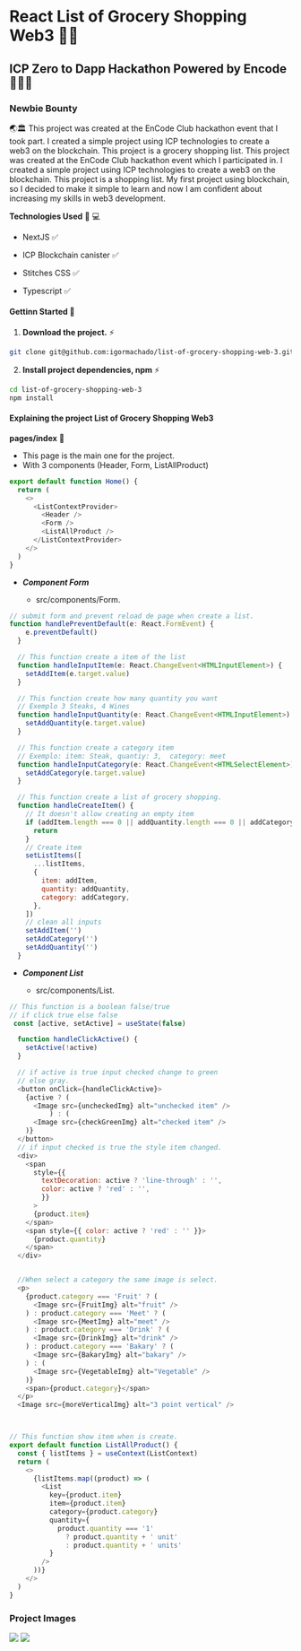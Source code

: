 # React List of Grocery Shopping Web3 🧨🎯

## ICP Zero to Dapp Hackathon Powered by Encode 🔋🚀🚧

### Newbie Bounty


🌏🏛 This project was created at the EnCode Club hackathon event that I took part. I created a simple project using ICP technologies to create a web3 on the blockchain. This project is a grocery shopping list. This project was created at the EnCode Club hackathon event which I participated in. I created a simple project using ICP technologies to create a web3 on the blockchain. This project is a shopping list. My first project using blockchain, so I decided to make it simple to learn and now I am confident about increasing my skills in web3 development.

**Technologies Used** 🤖 💻

- NextJS ✅
  
- ICP Blockchain canister ✅
  
- Stitches CSS ✅
  
- Typescript ✅
    
#### Gettinn Started 🏁

1. **Download the project.** ⚡
  
  ```bash
  git clone git@github.com:igormachado/list-of-grocery-shopping-web-3.git
  ```
  
2. **Install project dependencies, npm** ⚡
  

```bash
cd list-of-grocery-shopping-web-3
npm install        
```

#### Explaining the project List of Grocery Shopping Web3

**pages/index** 🧨

  
  - This page is the main one for the project.
  - With 3 components (Header, Form, ListAllProduct)
    

```js
export default function Home() {
  return (
    <>
      <ListContextProvider>
        <Header />
        <Form />
        <ListAllProduct />
      </ListContextProvider>
    </>
  )
}
```

- ***Component Form***
  
  - src/components/Form.  

```js
// submit form and prevent reload de page when create a list.
function handlePreventDefault(e: React.FormEvent) {
    e.preventDefault()
  }

  // This function create a item of the list
  function handleInputItem(e: React.ChangeEvent<HTMLInputElement>) {
    setAddItem(e.target.value)
  }

  // This function create how many quantity you want
  // Exemplo 3 Steaks, 4 Wines
  function handleInputQuantity(e: React.ChangeEvent<HTMLInputElement>) {
    setAddQuantity(e.target.value)
  }

  // This function create a category item
  // Exemplo: item: Steak, quantiy: 3,  category: meet
  function handleInputCategory(e: React.ChangeEvent<HTMLSelectElement>) {
    setAddCategory(e.target.value)
  }

  // This function create a list of grocery shopping.
  function handleCreateItem() {
    // It doesn't allow creating an empty item
    if (addItem.length === 0 || addQuantity.length === 0 || addCategory.length === 0) {
      return
    }
    // Create item
    setListItems([
      ...listItems,
      {
        item: addItem,
        quantity: addQuantity,
        category: addCategory,
      },
    ])
    // clean all inputs
    setAddItem('')
    setAddCategory('')
    setAddQuantity('')
  }
```

- ***Component List***
  
  - src/components/List.
  
```js
// This function is a boolean false/true
// if click true else false
 const [active, setActive] = useState(false)

  function handleClickActive() {
    setActive(!active)
  }

  // if active is true input checked change to green
  // else gray.
  <button onClick={handleClickActive}>
    {active ? (
      <Image src={uncheckedImg} alt="unchecked item" />
          ) : (
      <Image src={checkGreenImg} alt="checked item" />
    )}
  </button>
  // if input checked is true the style item changed.
  <div> 
    <span
      style={{
        textDecoration: active ? 'line-through' : '',
        color: active ? 'red' : '',
        }}
      >
      {product.item}
    </span>
    <span style={{ color: active ? 'red' : '' }}>
      {product.quantity}
    </span>
  </div>


  //When select a category the same image is select.
  <p>
    {product.category === 'Fruit' ? (
      <Image src={FruitImg} alt="fruit" />
    ) : product.category === 'Meet' ? (
      <Image src={MeetImg} alt="meet" />
    ) : product.category === 'Drink' ? (
      <Image src={DrinkImg} alt="drink" />
    ) : product.category === 'Bakary' ? (
      <Image src={BakaryImg} alt="bakary" />
    ) : (
      <Image src={VegetableImg} alt="Vegetable" />
    )}
    <span>{product.category}</span>
  </p>
  <Image src={moreVerticalImg} alt="3 point vertical" />



// This function show item when is create.
export default function ListAllProduct() {
  const { listItems } = useContext(ListContext)
  return (
    <>
      {listItems.map((product) => (
        <List
          key={product.item}
          item={product.item}
          category={product.category}
          quantity={
            product.quantity === '1'
              ? product.quantity + ' unit'
              : product.quantity + ' units'
          }
        />
      ))}
    </>
  )
}
```

### Project Images

<img src="./src/assets/grocery-01.png"/>

<img src="./src/assets/grocery-02.png"/>